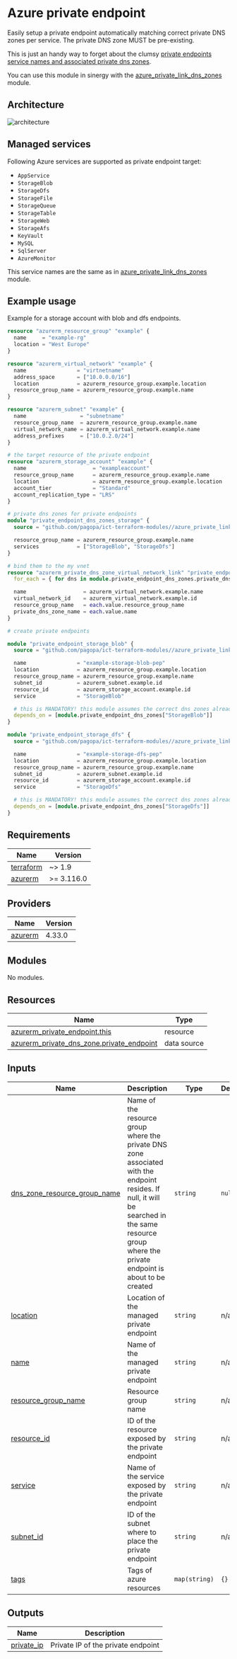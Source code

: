 # Azure private endpoint

Easily setup a private endpoint automatically matching correct private DNS zones per service.
The private DNS zone MUST be pre-existing.

This is just an handy way to forget about the clumsy [private endpoints service names and associated private dns zones](https://learn.microsoft.com/en-us/azure/private-link/private-endpoint-dns).

You can use this module in sinergy with the [azure_private_link_dns_zones](../azure_private_link_dns_zones/) module.

## Architecture

![architecture](./docs/module-arch.drawio.png)

## Managed services

Following Azure services are supported as private endpoint target:

* `AppService`
* `StorageBlob`
* `StorageDfs`
* `StorageFile`
* `StorageQueue`
* `StorageTable`
* `StorageWeb`
* `StorageAfs`
* `KeyVault`
* `MySQL`
* `SqlServer`
* `AzureMonitor`

This service names are the same as in [azure_private_link_dns_zones](../azure_private_link_dns_zones/) module.

## Example usage

Example for a storage account with blob and dfs endpoints.

```terraform
resource "azurerm_resource_group" "example" {
  name     = "example-rg"
  location = "West Europe"
}

resource "azurerm_virtual_network" "example" {
  name                = "virtnetname"
  address_space       = ["10.0.0.0/16"]
  location            = azurerm_resource_group.example.location
  resource_group_name = azurerm_resource_group.example.name
}

resource "azurerm_subnet" "example" {
  name                 = "subnetname"
  resource_group_name  = azurerm_resource_group.example.name
  virtual_network_name = azurerm_virtual_network.example.name
  address_prefixes     = ["10.0.2.0/24"]
}

# the target resource of the private endpoint
resource "azurerm_storage_account" "example" {
  name                     = "exampleaccount"
  resource_group_name      = azurerm_resource_group.example.name
  location                 = azurerm_resource_group.example.location
  account_tier             = "Standard"
  account_replication_type = "LRS"
}

# private dns zones for private endpoints
module "private_endpoint_dns_zones_storage" {
  source = "github.com/pagopa/ict-terraform-modules//azure_private_link_dns_zones?ref=v1.1.0"

  resource_group_name = azurerm_resource_group.example.name
  services            = ["StorageBlob", "StorageDfs"]
}

# bind them to the my vnet
resource "azurerm_private_dns_zone_virtual_network_link" "private_endpoint_dns_zones" {
  for_each = { for dns in module.private_endpoint_dns_zones.private_dns_zones : dns.name => dns }

  name                  = azurerm_virtual_network.example.name
  virtual_network_id    = azurerm_virtual_network.example.id
  resource_group_name   = each.value.resource_group_name
  private_dns_zone_name = each.value.name
}

# create private endpoints

module "private_endpoint_storage_blob" {
  source = "github.com/pagopa/ict-terraform-modules//azure_private_link_dns_zones?ref=v1.1.0"

  name                = "example-storage-blob-pep"
  location            = azurerm_resource_group.example.location
  resource_group_name = azurerm_resource_group.example.name
  subnet_id           = azurerm_subnet.example.id
  resource_id         = azurerm_storage_account.example.id
  service             = "StorageBlob"

  # this is MANDATORY! this module assumes the correct dns zones already exist
  depends_on = [module.private_endpoint_dns_zones["StorageBlob"]]
}

module "private_endpoint_storage_dfs" {
  source = "github.com/pagopa/ict-terraform-modules//azure_private_link_dns_zones?ref=v1.1.0"

  name                = "example-storage-dfs-pep"
  location            = azurerm_resource_group.example.location
  resource_group_name = azurerm_resource_group.example.name
  subnet_id           = azurerm_subnet.example.id
  resource_id         = azurerm_storage_account.example.id
  service             = "StorageDfs"

  # this is MANDATORY! this module assumes the correct dns zones already exist
  depends_on = [module.private_endpoint_dns_zones["StorageDfs"]]
}
```

<!-- markdownlint-disable -->
<!-- BEGIN_TF_DOCS -->
## Requirements

| Name | Version |
|------|---------|
| <a name="requirement_terraform"></a> [terraform](#requirement\_terraform) | ~> 1.9 |
| <a name="requirement_azurerm"></a> [azurerm](#requirement\_azurerm) | >= 3.116.0 |

## Providers

| Name | Version |
|------|---------|
| <a name="provider_azurerm"></a> [azurerm](#provider\_azurerm) | 4.33.0 |

## Modules

No modules.

## Resources

| Name | Type |
|------|------|
| [azurerm_private_endpoint.this](https://registry.terraform.io/providers/hashicorp/azurerm/latest/docs/resources/private_endpoint) | resource |
| [azurerm_private_dns_zone.private_endpoint](https://registry.terraform.io/providers/hashicorp/azurerm/latest/docs/data-sources/private_dns_zone) | data source |

## Inputs

| Name | Description | Type | Default | Required |
|------|-------------|------|---------|:--------:|
| <a name="input_dns_zone_resource_group_name"></a> [dns\_zone\_resource\_group\_name](#input\_dns\_zone\_resource\_group\_name) | Name of the resource group where the private DNS zone associated with the endpoint resides. If null, it will be searched in the same resource group where the private endpoint is about to be created | `string` | `null` | no |
| <a name="input_location"></a> [location](#input\_location) | Location of the managed private endpoint | `string` | n/a | yes |
| <a name="input_name"></a> [name](#input\_name) | Name of the managed private endpoint | `string` | n/a | yes |
| <a name="input_resource_group_name"></a> [resource\_group\_name](#input\_resource\_group\_name) | Resource group name | `string` | n/a | yes |
| <a name="input_resource_id"></a> [resource\_id](#input\_resource\_id) | ID of the resource exposed by the private endpoint | `string` | n/a | yes |
| <a name="input_service"></a> [service](#input\_service) | Name of the service exposed by the private endpoint | `string` | n/a | yes |
| <a name="input_subnet_id"></a> [subnet\_id](#input\_subnet\_id) | ID of the subnet where to place the private endpoint | `string` | n/a | yes |
| <a name="input_tags"></a> [tags](#input\_tags) | Tags of azure resources | `map(string)` | `{}` | no |

## Outputs

| Name | Description |
|------|-------------|
| <a name="output_private_ip"></a> [private\_ip](#output\_private\_ip) | Private IP of the private endpoint |
<!-- END_TF_DOCS -->
